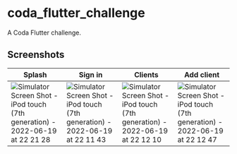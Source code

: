 # coda_flutter_challenge

A Coda Flutter challenge.

## Screenshots

| Splash | Sign in | Clients | Add client |
|--|--|--|--|
| ![Simulator Screen Shot - iPod touch (7th generation) - 2022-06-19 at 22 21 28](https://user-images.githubusercontent.com/17878459/174509304-ff1244f8-3995-41b9-852c-0d1062514490.png) | ![Simulator Screen Shot - iPod touch (7th generation) - 2022-06-19 at 22 11 43](https://user-images.githubusercontent.com/17878459/174509228-88e30753-9997-43de-8b11-3a5194bdc0e7.png) | ![Simulator Screen Shot - iPod touch (7th generation) - 2022-06-19 at 22 12 10](https://user-images.githubusercontent.com/17878459/174509247-45ab4ffe-ccd2-4b07-8677-10afc7a940d4.png) | ![Simulator Screen Shot - iPod touch (7th generation) - 2022-06-19 at 22 12 47](https://user-images.githubusercontent.com/17878459/174509266-0a14fd1e-4722-4a47-b4c6-41cf32c78514.png) |
